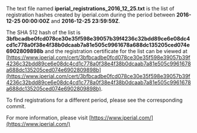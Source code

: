 The text file named **iperial_registrations_2016_12_25.txt** is the list of registration hashes created by iperial.com during the period between **2016-12-25 00:00:00Z** and **2016-12-25 23:59:59Z**.

The SHA 512 hash of the list is **3bfbcadbe0fcd078ce30e35f598e39057b39f4236c32bdd89ce6e08dc4cd1c778a0f38e4f38b0dcaab7a81e505c9961678a688dc135205ced074e6902809898b** and the registration certificate for the list can be viewed at [https://www.iperial.com/cert/3bfbcadbe0fcd078ce30e35f598e39057b39f4236c32bdd89ce6e08dc4cd1c778a0f38e4f38b0dcaab7a81e505c9961678a688dc135205ced074e6902809898b](https://www.iperial.com/cert/3bfbcadbe0fcd078ce30e35f598e39057b39f4236c32bdd89ce6e08dc4cd1c778a0f38e4f38b0dcaab7a81e505c9961678a688dc135205ced074e6902809898b).

To find registrations for a different period, please see the corresponding commit.

For more information, please visit [https://www.iperial.com/](https://www.iperial.com/)
